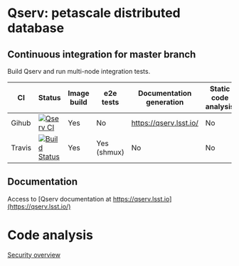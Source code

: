 # Qserv: petascale distributed database

## Continuous integration for master branch

Build Qserv and run multi-node integration tests.

| CI       | Status                                                                                                                                         | Image build  | e2e tests   | Documentation generation  | Static code analysis  | Image security scan |
|----------|------------------------------------------------------------------------------------------------------------------------------------------------|--------------|-------------|---------------------------|-----------------------|---------------------|
| Gihub    | [![Qserv CI](https://github.com/lsst/qserv/workflows/CI/badge.svg?branch=master)](https://github.com/lsst/qserv/actions?query=workflow%3A"CI") | Yes          | No          | https://qserv.lsst.io/    | No                    | Yes                 |
| Travis   | [![Build Status](https://travis-ci.org/lsst/qserv.svg?branch=master)](https://travis-ci.org/lsst/qserv)                                        | Yes          | Yes (shmux) | No                        | No                    | No                  |

## Documentation

Access to [Qserv documentation at https://qserv.lsst.io](https://qserv.lsst.io/)

# Code analysis

[Security overview](https://github.com/lsst/qserv/security)